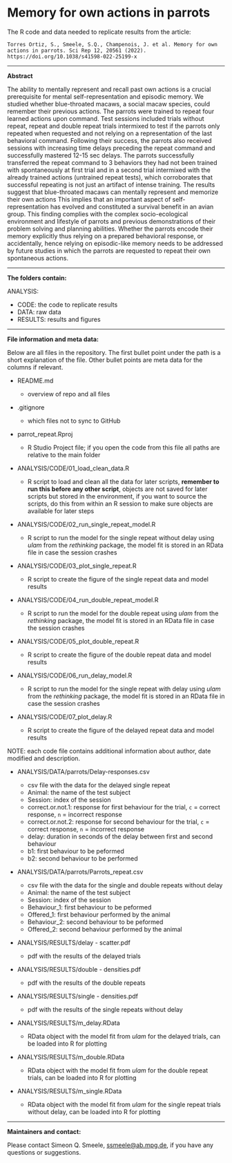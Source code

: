 # Memory for own actions in parrots

The R code and data needed to replicate results from the article:

```
Torres Ortiz, S., Smeele, S.Q., Champenois, J. et al. Memory for own actions in parrots. Sci Rep 12, 20561 (2022). https://doi.org/10.1038/s41598-022-25199-x
```
------------------------------------------------

**Abstract**

The ability to mentally represent and recall past own actions is a crucial prerequisite for mental self-representation and episodic memory. We studied whether blue-throated macaws, a social macaw species, could remember their previous actions. The parrots were trained to repeat four learned actions upon command. Test sessions included trials without repeat, repeat and double repeat trials intermixed to test if the parrots only repeated when requested and not relying on a representation of the last behavioral command. Following their success, the parrots also received sessions with increasing time delays preceding the repeat command and successfully mastered 12-15 sec delays. The parrots successfully transferred  the repeat command to 3 behaviors they had not been trained with spontaneously at first trial and in a second trial intermixed with the already trained actions (untrained repeat tests), which corroborates that successful repeating is not just an artifact of intense training. The results suggest that blue-throated macaws can mentally represent  and memorize their own actions This implies that an important aspect of self-representation has evolved and constituted a survival benefit in an avian group. This finding complies with the complex socio-ecological environment and lifestyle of parrots and previous demonstrations of their problem solving and planning abilities. Whether the parrots encode their memory explicitly thus relying on  a prepared behavioral response, or accidentally, hence relying on episodic-like memory needs to be addressed by future studies in which the parrots are requested to repeat their own spontaneous actions.

------------------------------------------------

**The folders contain:**

ANALYSIS:
  - CODE: the code to replicate results
  - DATA: raw data
  - RESULTS: results and figures

------------------------------------------------

**File information and meta data:**

Below are all files in the repository. The first bullet point under the path is a short explanation of the file. Other bullet points are meta data for the columns if relevant.

- README.md
	- overview of repo and all files
- .gitignore
	- which files not to sync to GitHub
- parrot_repeat.Rproj
	- R Studio Project file; if you open the code from this file all paths are relative to the main folder

- ANALYSIS/CODE/01_load_clean_data.R 
	- R script to load and clean all the data for later scripts, **remember to run this before any other script**, objects are not saved for later scripts but stored in the environment, if you want to source the scripts, do this from within an R session to make sure objects are available for later steps
- ANALYSIS/CODE/02_run_single_repeat_model.R
	- R script to run the model for the single repeat without delay using *ulam* from the *rethinking* package, the model fit is stored in an RData file in case the session crashes
- ANALYSIS/CODE/03_plot_single_repeat.R
	- R script to create the figure of the single repeat data and model results
- ANALYSIS/CODE/04_run_double_repeat_model.R
	- R script to run the model for the double repeat using *ulam* from the *rethinking* package, the model fit is stored in an RData file in case the session crashes
- ANALYSIS/CODE/05_plot_double_repeat.R
	-  R script to create the figure of the double repeat data and model results
- ANALYSIS/CODE/06_run_delay_model.R
	- R script to run the model for the single repeat with delay using *ulam* from the *rethinking* package, the model fit is stored in an RData file in case the session crashes
- ANALYSIS/CODE/07_plot_delay.R
	- R script to create the figure of the delayed repeat data and model results
	
NOTE: each code file contains additional information about author, date modified and description. 

- ANALYSIS/DATA/parrots/Delay-responses.csv
	- csv file with the data for the delayed single repeat
	- Animal: the name of the test subject
	- Session: index of the session
	- correct.or.not.1: response for first behaviour for the trial, `c` = correct response, `n` = incorrect response
	- correct.or.not.2: response for second behaviour for the trial, `c` = correct response, `n` = incorrect response
	- delay: duration in seconds of the delay between first and second behaviour
	- b1: first behaviour to be peformed
	- b2: second behaviour to be performed
- ANALYSIS/DATA/parrots/Parrots_repeat.csv 
	- csv file with the data for the single and double repeats without delay
	- Animal: the name of the test subject
	- Session: index of the session
	- Behaviour_1:  first behaviour to be peformed
	- Offered_1: first behaviour performed by the animal
	- Behaviour_2:  second behaviour to be peformed
	- Offered_2: second behaviour performed by the animal
	
- ANALYSIS/RESULTS/delay - scatter.pdf
	- pdf with the results of the delayed trials
- ANALYSIS/RESULTS/double - densities.pdf
	- pdf with the results of the double repeats
- ANALYSIS/RESULTS/single - densities.pdf
	- pdf with the results of the single repeats without delay
- ANALYSIS/RESULTS/m_delay.RData
	- RData object with the model fit from *ulam* for the delayed trials, can be loaded into R for plotting
- ANALYSIS/RESULTS/m_double.RData
	- RData object with the model fit from *ulam* for the double repeat trials, can be loaded into R for plotting
- ANALYSIS/RESULTS/m_single.RData
	- RData object with the model fit from *ulam* for the single repeat trials without delay, can be loaded into R for plotting

------------------------------------------------

**Maintainers and contact:**

Please contact Simeon Q. Smeele, <ssmeele@ab.mpg.de>, if you have any questions or suggestions. 




